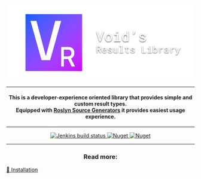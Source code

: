 <p align="center">
    <img alt="Project logo" src="logos/project-github-logo.png" />
</p>

---

<h4 align="center">
    This is a developer-experience oriented library that provides simple and custom result types. <br/>
    Equipped with <a href="https://docs.microsoft.com/en-us/dotnet/csharp/roslyn-sdk/source-generators-overview">Roslyn Source Generators</a> it provides easiest usage experience.
</h4>

---

<p align="center">
    <a href='https://jenkins.nullcodes.xyz/job/Void.Libs.Results/'>
        <img alt="Jenkins build status" src='https://jenkins.nullcodes.xyz/buildStatus/icon?job=Void.Libs.Results&subject=Jenkins%20build' />
    </a>
    <a href="https://www.nuget.org/packages/Void.Libs.Results/">
        <img alt="Nuget" src="https://img.shields.io/nuget/v/Void.Libs.Results?color=bright_green&label=NuGet%20%2F%20Core">
    </a>
    <a href="https://www.nuget.org/packages/Void.Libs.Results.SourceGen/">
        <img alt="Nuget" src="https://img.shields.io/nuget/v/Void.Libs.Results.SourceGen?color=bright_green&label=NuGet%20%2F%20Source%20Generator">
    </a>
</p>

---

<h3 align="center">Read more:</h3>

[🔧 Installation](docs/installation.md)

